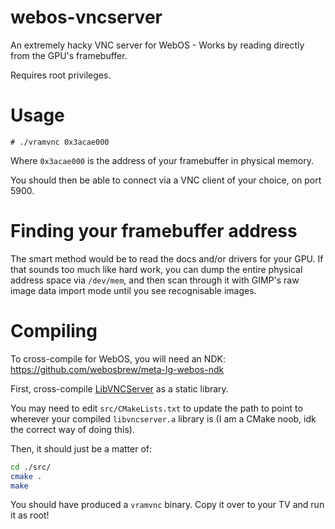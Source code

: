# webos-vncserver
An extremely hacky VNC server for WebOS - Works by reading directly from the GPU's framebuffer.

Requires root privileges.

# Usage

```
# ./vramvnc 0x3acae000
```
Where `0x3acae000` is the address of your framebuffer in physical memory.

You should then be able to connect via a VNC client of your choice, on port 5900.


# Finding your framebuffer address

The smart method would be to read the docs and/or drivers for your GPU. If that sounds too much
like hard work, you can dump the entire physical address space via `/dev/mem`, and
then scan through it with GIMP's raw image data import mode until you see recognisable
images.


# Compiling

To cross-compile for WebOS, you will need an NDK: https://github.com/webosbrew/meta-lg-webos-ndk

First, cross-compile [LibVNCServer](https://github.com/LibVNC/libvncserver) as a static library.

You may need to edit `src/CMakeLists.txt` to update the path to point to wherever your
compiled `libvncserver.a` library is (I am a CMake noob, idk the correct way of doing this).

Then, it should just be a matter of:

```bash
cd ./src/
cmake .
make
```

You should have produced a `vramvnc` binary. Copy it over to your TV and run it as root!
